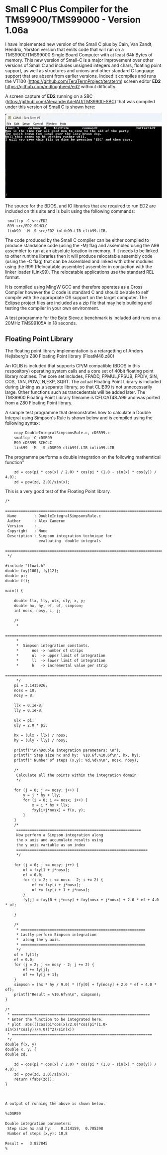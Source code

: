 # Small C Plus Compiler for the TMS9900/TMS99000 - Version 1.06a
I have implemented new version of the Small C plus by  Cain, Van Zandt, Hendrix, Yorston version that emits code that will run on a TMS9900/TMS99000 
Single Board Computer with at least 64k Bytes of memory.   This new version of Small-C is a major improvement over other versions of Small C and includes unsigned integers and chars, floating point support, as well as structures and unions and other standard C language support that are absent from earlier versions.  Indeed it compiles and runs the VT100 (https://github.com/TeraTermProject/teraterm) screen editor **ED2** https://github.com/mdlougheed/ed2  without difficulty. 

A screen capture of **ED2** running on a SBC (https://github.com/AlexanderAdelAU/TMS9900-SBC) that was compiled under this version of Small C is shown here:

<div style="text-align:center;">
    <img src="images/Ed2.png" alt="Screen capture" width="600">
</div>


The source for the BDOS, and IO libraries that are required to run ED2 are included on this site and is built using the following commands:
  ```	
   smallcp -C src/ED2
   R99 src/ED2 SCHCLC
   link99  -M -S src/ED2 iolib99.LIB clib99.LIB.
```
The code produced by the Small C compiler can be either compiled to produce standalone code (using the -M) flag and assembled using the A99 assembler to run at an absolute location in memory.  If it needs to be linked to other runtime libraries then it will produce relocatable assembly code (using the -C flag) that can be assembled and linked with other modules using the R99 (Relocatable assembler) assembler in conjuction with the linker loader (Link99).  The relocatable applications use the standard REL format.

It is compiled using MingW GCC and therefore operates as a Cross Compiler however the C code is standard C and 
should be able to self compile with the appropriate OS support on the target computer.  The Eclipse project files are included as a zip file that
may help building and testing the compiler in your own environment.

A test programme for the Byte Sieve.c benchmark is included and runs on a 20MHz TMS99105A in 18 seconds.

## Floating Point Library
The floating point library implementation is a retargetting of  Anders Hejlsberg's Z80 Floating Point library (FloatM48.z80)

An IOLIB is included that supports CP/M compatible (BDOS in this respository) operating system calls and a core set of 40bit floating point library routines.  The core set includes, FPADD, FPMUL,FPSUB, FPDIV, SIN, COS, TAN, POW,LN,EXP, SQRT.   The actual Floating Point Library is included during Linking as a separate library, so that CLIB99 is not unnecessarily large. Other functions such as trancedentals will be added later.  The TMS9900 Floating Point Library filename is CFLOAT48.A99 and was ported from a Z80 Floating Point library.

A sample test programme that demonstrates how to calculate a Double Integral using Simpson's Rule is shown below and is compiled using the following syntax:

```
	copy DoubleIntegralSimpsonsRule.c, cDSR99.c
	smallcp -C cDSR99
	R99 cDSR99 SCHCLC
	link99  -M  -S cDSR99 clib99f.LIB iolib99.LIB
```

The programme performs a double integration on the following mathemtical function"

```
	zd = cos(pi * cos(x) / 2.0) * cos(pi * (1.0 - sin(x) * cos(y)) / 4.0);
	zd = pow(zd, 2.0)/sin(x);
```

This is a very good test of the Floating Point library.

```
/*
 ============================================================================
 Name        : DoubleIntegralSimpsonsRule.c
 Author      : Alex Cameron
 Version     :
 Copyright   : None
 Description : Simpson integration technique for
 	 	 	   evaluating  double integrals
 ============================================================================
 */

#include "float.h"
double fxy[100], fy[12];
double pi;
double f();

main() {

	double llx, lly, ulx, uly, x, y;
	double hx, hy, ef, of, simpson;
	int nosx, nosy, i, j;

	/*
	 *
	============================================================================
	 *
	 *	Simpson integration constants.
	 *		nos -> number of strips
	 *		ul  -> upper limit of integration
	 *		ll  -> lower limit of integration
	 *		h   -> incremental value per strip
	 =============================================================================
	 */
	pi = 3.1415926;
	nosx = 10;
	nosy = 8;

	llx = 0.1e-8;
	lly = 0.1e-8;

	ulx = pi;
	uly = 2.0 * pi;

	hx = (ulx - llx) / nosx;
	hy = (uly - lly) / nosy;

	printf("\n\nDouble integration parameters: \n");
	printf(" Step size hx and hy:  %10.6f,%10.6f\n", hx, hy);
	printf(" Number of steps (x,y): %d,%d\n\n", nosx, nosy);

	/*
	 Calculate all the points within the integration domain
	 */

	for (j = 0; j <= nosy; j++) {
		y = j * hy + lly;
		for (i = 0; i <= nosx; i++) {
			x = i * hx + llx;
			fxy[i+j*nosx] = f(x, y);
		}
	}
	/*
	 ========================================================
	 Now perform a Simpson integration along
	 the x axis and accumulate results using
	 the y axis variable as an index
	 ===========================================================
	 */

	for (j = 0; j <= nosy; j++) {
		of = fxy[1 + j*nosx];
		ef = 0.0;
		for (i = 2; i <= nosx - 2; i += 2) {
			ef += fxy[i + j*nosx];
			of += fxy[i + 1 + j*nosx];
		}
		fy[j] = fxy[0 + j*nosy] + fxy[nosx + j*nosx] + 2.0 * ef + 4.0 * of;

	}

	/*
	 * ========================================================
	 * Lastly perform Simpson integration
	 *  along the y axis.
	 * ========================================================
	 */
	of = fy[1];
	ef = 0.0;
	for (j = 2; j <= nosy - 2; j += 2) {
		ef += fy[j];
		of += fy[j + 1];
	}
	simpson = (hx * hy / 9.0) * (fy[0] + fy[nosy] + 2.0 * ef + 4.0 * of);
	printf("Result = %10.6f\n\n", simpson);
}

/*
 * ==============================================================
 * Enter the function to be integrated here.
 * plot  abs(((cos(pi*cos(x)/2.0)*cos(pi*(1.0-sin(x)*cos(y))/4.0))^2)/sin(x))
 * ===============================================================
 */
double f(x, y)
double x, y; {
double zd;

	zd = cos(pi * cos(x) / 2.0) * cos(pi * (1.0 - sin(x) * cos(y)) / 4.0);
	zd = pow(zd, 2.0)/sin(x);
	return (fabs(zd));
}



```
```
A output of running the above is shown below.

%cDSR99

Double integration parameters: 
 Step size hx and hy:    0.314159,  0.785398
 Number of steps (x,y): 10,8

Result =   3.827845
%
```
